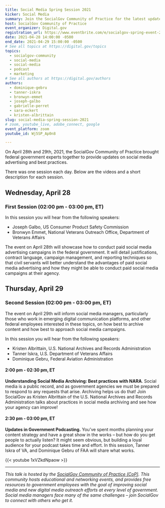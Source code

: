 ```yaml
---
title: Social Media Spring Session 2021
kicker: Social Media
summary: Join the SocialGov Community of Practice for the latest updates on social media topics including advertising campaigns, content archiving, and podcasting.
host: SocialGov Community of Practice
event_organizer: Digital.gov
registration_url: https://www.eventbrite.com/e/socialgov-spring-event-2021-tickets-151530260087
date: 2021-04-28 14:00:00 -0500
end_date: 2021-04-29 15:00:00 -0500
# See all topics at https://digital.gov/topics
topics:
  - socialgov-community
  - social-media
  - social-media
  - podcast
  - marketing
# See all authors at https://digital.gov/authors
authors:
  - dominique-gebru
  - tanner-iskra
  - bronwyn-emmet
  - joseph-galbo
  - gabrielle-perret
  - sara-eckert
  - kristen-albrittain
slug: social-media-spring-session-2021
# zoom, youtube_live, adobe_connect, google
event_platform: zoom
youtube_id: Wj5SP_Ap0n8

---
```


On April 28th and 29th, 2021, the SocialGov Community of Practice brought federal government experts together to provide updates on social media advertising and best practices.

There was one session each day. Below are the videos and a short description for each session.

## Wednesday, April 28

### First Session (02:00 pm - 03:00 pm, ET)

In this session you will hear from the following speakers:

* Joseph Galbo, US Consumer Product Safety Commission
* Bronwyn Emmet, National Veterans Outreach Office, Department of Veterans Affairs

The event on April 28th will showcase how to conduct paid social media advertising campaigns in the federal government. It will detail justifications, contract language, campaign management, and reporting techniques so that civil servants will better understand the advantages of paid social media advertising and how they might be able to conduct paid social media campaigns at their agency.

## Thursday, April 29

### Second Session (02:00 pm - 03:00 pm, ET)

The event on April 29th will inform social media managers, particularly those who work in emerging digital communication platforms, and other federal employees interested in these topics, on how best to archive content and how best to approach social media campaigns.

In this session you will hear from the following speakers:

* Kristen Albrittain,  U.S. National Archives and Records Administration
* Tanner Iskra, U.S. Department of Veterans Affairs
* Dominique Gebru, Federal Aviation Administration

#### 2:00 pm - 02:30 pm, ET

**Understanding Social Media Archiving: Best practices with NARA**. Social media is a public record, and as government agencies we must be prepared to respond to any requests that arise. Archiving helps us do that! Join SocialGov as Kristen Albrittain of the U.S. National Archives and Records Administration talks about practices in social media archiving and see how your agency can improve!

#### 2:30 pm - 03:00 pm, ET

**Updates in Government Podcasting.** You’ve spent months planning your content strategy and have a great show in the works – but how do you get people to actually listen? It might seem obvious, but building a loyal audience for your podcast takes time and effort. In this session, Tanner Iskra of VA, and Dominique Gebru of FAA will share what works.

{{< youtube 1xVZkdNpaow >}}

- - -

*This talk is hosted by the [SocialGov Community of Practice (CoP)](https://digital.gov/communities/social-media/). This community hosts educational and networking events, and provides free resources to government employees with the goal of improving social media and new digital media outreach efforts at every level of government. Social media managers face many of the same challenges – join SocialGov to connect with others who get it.*
